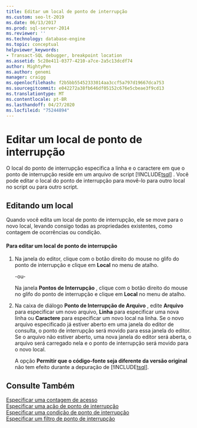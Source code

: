 ```yaml
---
title: Editar um local de ponto de interrupção
ms.custom: seo-lt-2019
ms.date: 06/13/2017
ms.prod: sql-server-2014
ms.reviewer: ''
ms.technology: database-engine
ms.topic: conceptual
helpviewer_keywords:
- Transact-SQL debugger, breakpoint location
ms.assetid: 5c28e411-0377-4210-a7ce-2a5c13dcdf74
author: MightyPen
ms.author: genemi
manager: craigg
ms.openlocfilehash: f2b5bb55452333014aa3ccf5a797d19667dca753
ms.sourcegitcommit: e042272a38fb646df05152c676e5cbeae3f9cd13
ms.translationtype: MT
ms.contentlocale: pt-BR
ms.lasthandoff: 04/27/2020
ms.locfileid: "75244894"
---
```

# <a name="edit-a-breakpoint-location"></a>Editar um local de ponto de interrupção
  O local do ponto de interrupção especifica a linha e o caractere em que o ponto de interrupção reside em um arquivo de script [!INCLUDE[tsql](../../includes/tsql-md.md)] . Você pode editar o local do ponto de interrupção para movê-lo para outro local no script ou para outro script.  
  
## <a name="editing-a-location"></a>Editando um local  
 Quando você edita um local de ponto de interrupção, ele se move para o novo local, levando consigo todas as propriedades existentes, como contagem de ocorrências ou condição.  
  
#### <a name="to-edit-a-breakpoint-location"></a>Para editar um local de ponto de interrupção  
  
1.  Na janela do editor, clique com o botão direito do mouse no glifo do ponto de interrupção e clique em **Local** no menu de atalho.  
  
     -ou-  
  
     Na janela **Pontos de Interrupção** , clique com o botão direito do mouse no glifo do ponto de interrupção e clique em **Local** no menu de atalho.  
  
2.  Na caixa de diálogo **Ponto de Interrupção de Arquivo** , edite **Arquivo** para especificar um novo arquivo, **Linha** para especificar uma nova linha ou **Caractere** para especificar um novo local na linha. Se o novo arquivo especificado já estiver aberto em uma janela do editor de consulta, o ponto de interrupção será movido para essa janela do editor. Se o arquivo não estiver aberto, uma nova janela do editor será aberta, o arquivo será carregado nela e o ponto de interrupção será movido para o novo local.  
  
     A opção **Permitir que o código-fonte seja diferente da versão original** não tem efeito durante a depuração de [!INCLUDE[tsql](../../includes/tsql-md.md)].  
  
## <a name="see-also"></a>Consulte Também  
 [Especificar uma contagem de acesso](specify-a-hit-count.md)   
 [Especificar uma ação de ponto de interrupção](specify-a-breakpoint-action.md)   
 [Especificar uma condição de ponto de interrupção](specify-a-breakpoint-condition.md)   
 [Especificar um filtro de ponto de interrupção](specify-a-breakpoint-filter.md)  
